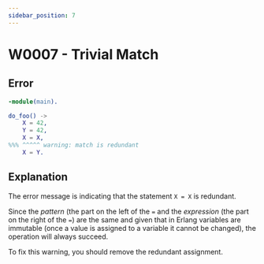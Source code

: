 ```yaml
---
sidebar_position: 7
---
```


# W0007 - Trivial Match

## Error

```erlang
-module(main).

do_foo() ->
    X = 42,
    Y = 42,
    X = X,
%%% ^^^^^ warning: match is redundant
    X = Y.
```

## Explanation

The error message is indicating that the statement `X = X` is redundant.

Since the _pattern_ (the part on the left of the `=` and the _expression_ (the part on the right of the `=`) are the same and given that in Erlang variables are immutable (once a value is assigned to a variable it cannot be changed), the operation will always succeed.

To fix this warning, you should remove the redundant assignment.
